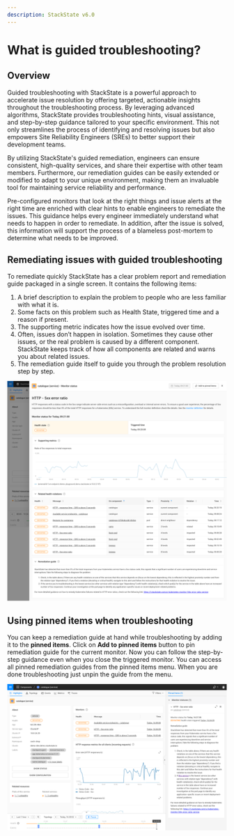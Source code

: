 ```yaml
---
description: StackState v6.0
---
```

# What is guided troubleshooting?

## Overview

Guided troubleshooting with StackState is a powerful approach to accelerate issue resolution by offering targeted, actionable insights throughout the troubleshooting process. By leveraging advanced algorithms, StackState provides troubleshooting hints, visual assistance, and step-by-step guidance tailored to your specific environment. This not only streamlines the process of identifying and resolving issues but also empowers Site Reliability Engineers (SREs) to better support their development teams.

By utilizing StackState's guided remediation, engineers can ensure consistent, high-quality services, and share their expertise with other team members. Furthermore, our remediation guides can be easily extended or modified to adapt to your unique environment, making them an invaluable tool for maintaining service reliability and performance.

Pre-configured monitors that look at the right things and issue alerts at the right time are enriched with clear hints to enable engineers to remediate the issues. This guidance helps every engineer immediately understand what needs to happen in order to remediate. In addition, after the issue is solved, this information will support the process of a blameless post-mortem to determine what needs to be improved.

## Remediating issues with guided troubleshooting

To remediate quickly StackState has a clear problem report and remediation guide packaged in a single screen. It contains the following items:
1. A brief description to explain the problem to people who are less familiar with what it is.
2. Some facts on this problem such as Health State, triggered time and a reason if present.
3. The supporting metric indicates how the issue evolved over time.
4. Often, issues don’t happen in isolation. Sometimes they cause other issues, or the real problem is caused by a different component. StackState keeps track of how all components are related and warns you about related issues.
5. The remediation guide itself to guide you through the problem resolution step by step.

![](../../.gitbook/assets/k8s/guided-troubleshooting.png)

## Using pinned items when troubleshooting

You can keep a remediation guide at hand while troubleshooting by adding it to the **pinned items**. Click on **Add to pinned items** button to pin remediation guide for the current monitor. Now you can follow the step-by-step guidance even when you close the triggered monitor. You can access all pinned remediation guides from the pinned items menu. When you are done troubleshooting just unpin the guide from the menu.

![](../../.gitbook/assets/k8s/k8s-pinned-items.png)
